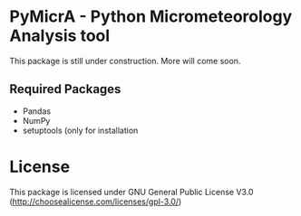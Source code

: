 # PyMicrA - Python Micrometeorology Analysis tool

This package is still under construction. More will come soon.

## Required Packages
* Pandas
* NumPy
* setuptools (only for installation

# License
This package is licensed under GNU General Public License V3.0 (http://choosealicense.com/licenses/gpl-3.0/)

